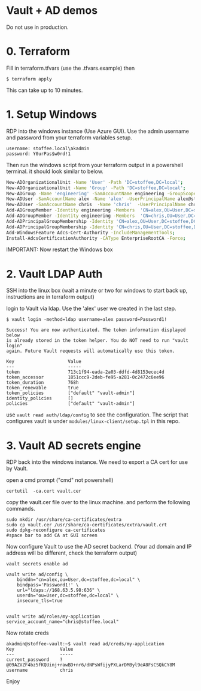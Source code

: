 # Vault + AD demos
Do not use in production.

# 0. Terraform
Fill in terraform.tfvars (use the .tfvars.example) then
```
$ terraform apply
```
This can take up to 10 minutes.

# 1. Setup Windows
RDP into the windows instance (Use Azure GUI). Use the admin username and password from your terraform variables setup.

```
username: stoffee.local\akadmin
password: Y0urPas$w0rd!1
```

Then run the windows script from your terraform output in a powershell terminal. it should look similar to below.

```bash
New-ADOrganizationalUnit -Name 'User' -Path 'DC=stoffee,DC=local'; 
New-ADOrganizationalUnit -Name 'Group' -Path 'DC=stoffee,DC=local'; 
New-ADGroup -Name 'engineering' -SamAccountName engineering -GroupScope Global -Path 'OU=Group,DC=stoffee,DC=local';
New-ADUser -SamAccountName alex -Name 'alex' -UserPrincipalName alex@stoffee.local -AccountPassword (ConvertTo-SecureString -AsPlainText 'Password1!' -Force) -Enabled $true -PasswordNeverExpires $true -Path 'OU=User,DC=stoffee,DC=local'; 
New-ADUser -SamAccountName chris  -Name 'chris'  -UserPrincipalName chris@stoffee.local -AccountPassword (ConvertTo-SecureString -AsPlainText 'Password1!' -Force) -Enabled $true -PasswordNeverExpires $true -Path 'OU=User,DC=stoffee,DC=local'; 
Add-ADGroupMember -Identity engineering -Members  'CN=alex,OU=User,DC=stoffee,DC=local'; 
Add-ADGroupMember -Identity engineering -Members  'CN=chris,OU=User,DC=stoffee,DC=local'; 
Add-ADPrincipalGroupMembership -Identity 'CN=alex,OU=User,DC=stoffee,DC=local' -MemberOf Administrators; 
Add-ADPrincipalGroupMembership -Identity 'CN=chris,OU=User,DC=stoffee,DC=local' -MemberOf Administrators; 
Add-WindowsFeature Adcs-Cert-Authority -IncludeManagementTools; 
Install-AdcsCertificationAuthority -CAType EnterpriseRootCA -Force;
```
IMPORTANT: Now restart the Windows box

# 2. Vault LDAP Auth 
SSH into the linux box (wait a minute or two for windows to start back up, instructions are in terraform output)

login to Vault via ldap. Use the 'alex' user we created in the last step.
```
$ vault login -method=ldap username=alex password=Password1!

Success! You are now authenticated. The token information displayed below
is already stored in the token helper. You do NOT need to run "vault login"
again. Future Vault requests will automatically use this token.

Key                    Value
---                    -----
token                  713c1f94-eada-2a03-ddfd-4d8153ecec4d
token_accessor         1851ccc9-2deb-fe95-a281-0c2472c6ee96
token_duration         768h
token_renewable        true
token_policies         ["default" "vault-admin"]
identity_policies      []
policies               ["default" "vault-admin"]
```
use `vault read auth/ldap/config` to see the configuration. The script that configures vault is under `modules/linux-client/setup.tpl` in this repo.

# 3. Vault AD secrets engine
RDP back into the windows instance. We need to export a CA cert for use by Vault.

open a cmd prompt ("cmd" not powershell)
```
certutil  -ca.cert vault.cer
```

copy the vault.cer file over to the linux machine. and perform the following commands.

```
sudo mkdir /usr/share/ca-certificates/extra
sudo cp vault.cer /usr/share/ca-certificates/extra/vault.crt
sudo dpkg-reconfigure ca-certificates
#space bar to add CA at GUI screen
```

Now configure Vault to use the AD secret backend. (Your ad domain and IP address will be different, check the terraform output)

```
vault secrets enable ad

vault write ad/config \
    binddn="cn=alex,ou=User,dc=stoffee,dc=local" \
    bindpass='Password1!' \
    url="ldaps://168.63.5.98:636" \
    userdn="ou=User,dc=stoffee,dc=local" \
    insecure_tls=true


vault write ad/roles/my-application     service_account_name="chris@stoffee.local"
```
Now rotate creds
```
akadmin@stoffee-vault:~$ vault read ad/creds/my-application
Key                 Value
---                 -----
current_password    ?@09AZVZF4bz5fKQUinj+rawBD+nr6/dNPsWfijyPXLarDMByl9eA8FsCSQkCY8M
username            chris
```

Enjoy
